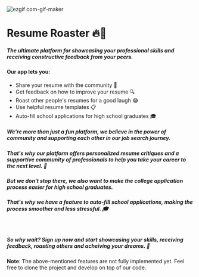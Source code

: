 ![ezgif com-gif-maker](https://user-images.githubusercontent.com/55214510/214105985-1fe064c2-526e-4054-9b18-4f1db575b743.gif)


# Resume Roaster 🔥📝 
##### The ultimate platform for showcasing your professional skills and receiving constructive feedback from your peers.
#### Our app lets you:
- Share your resume with the community 📝
- Get feedback on how to improve your resume 🔍
- Roast other people's resumes for a good laugh 😂
- Use helpful resume templates 📋
- Auto-fill school applications for high school graduates 🎓
#####  We're more than just a fun platform, we believe in the power of community and supporting each other in our job search journey. 
##### That's why our platform offers personalized resume critiques and a supportive community of professionals to help you take your career to the next level. 🤝
##### But we don't stop there, we also want to make the college application process easier for high school graduates. 
##### That's why we have a feature to auto-fill school applications, making the process smoother and less stressful. 🎓
 &nbsp;
##### So why wait? Sign up now and start showcasing your skills, receiving feedback, roasting others and acheiving your dreams. 🙌
**Note**: The above-mentioned features are not fully implemented yet. Feel free to clone the project and develop on top of our code.

